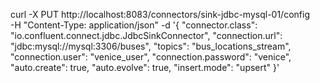 <!-- curl -X "POST" "http://localhost:18083/connectors/" \
 -H "Content-Type: application/json" \
 -d '{
"name": "postgres_buses",
"config": {
"connector.class": "io.confluent.connect.jdbc.JdbcSinkConnector",
"connection.url": "jdbc:postgresql://postgres:5432/buses?user=venice_user&password=venice",
"auto.create":"true",
"auto.evolve":"true",
"topics": "bus_locations",
"key.converter": "org.apache.kafka.connect.storage.StringConverter",
"value.converter": "io.confluent.connect.avro.AvroConverter",
"insert.mode": "upsert"

}' -->

curl -X PUT http://localhost:8083/connectors/sink-jdbc-mysql-01/config \
 -H "Content-Type: application/json" -d '{
"connector.class": "io.confluent.connect.jdbc.JdbcSinkConnector",
"connection.url": "jdbc:mysql://mysql:3306/buses",
"topics": "bus_locations_stream",
"connection.user": "venice_user",
"connection.password": "venice",
"auto.create": true,
"auto.evolve": true,
"insert.mode": "upsert"
}'
